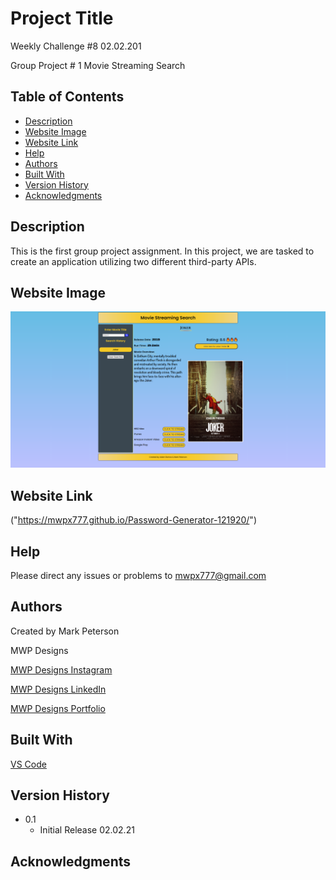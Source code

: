 # Project Title

Weekly Challenge #8 02.02.201

Group Project # 1
Movie Streaming Search


## Table of Contents
- [Description](#description)
- [Website Image](#website-image)
- [Website Link](#website-link)
- [Help](#Help)
- [Authors](#Authors)
- [Built With](#Built-With)
- [Version History](#Version-History)
- [Acknowledgments](#Acknowledgments)

## Description

This is the first group project assignment.  In this project, we are tasked to create an application utilizing two different third-party APIs.


## Website Image
<img src="Movie-Streaming-Search.png">

## Website Link

("https://mwpx777.github.io/Password-Generator-121920/")

## Help

Please direct any issues or problems to mwpx777@gmail.com

## Authors

 Created by Mark Peterson

 MWP Designs

 [MWP Designs Instagram](https://instagram.com/mwp_designs)
 
 [MWP Designs LinkedIn](https://www.linkedin.com/in/mwpdesigns/)
 
 [MWP Designs Portfolio](https://mwpdigitaldesign.wixsite.com/portfolio)

## Built With

  [VS Code](https://code.visualstudio.com/)
	

## Version History

* 0.1
    * Initial Release 02.02.21


## Acknowledgments



